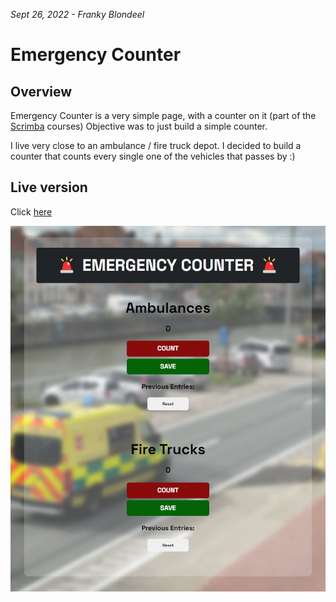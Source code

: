 *Sept 26, 2022 - Franky Blondeel*

# Emergency Counter
## Overview
Emergency Counter is a very simple page, with a counter on it (part of the [Scrimba](scrimba.com) courses)
Objective was to just build a simple counter.

I live very close to an ambulance / fire truck depot. I decided to build a counter that counts every single one of the vehicles that passes by :)

## Live version
Click [here](https://emergencycounter.netlify.app/)

<p align="center">
<img alt="screenshot of the card" src="https://github.com/MrFranksJr/MrFranksJr/blob/main/assets/emergency-counter/counter.jpg">
</p>